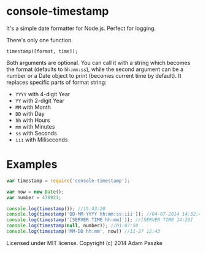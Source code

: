 console-timestamp
=================

It's a simple date formatter for Node.js. Perfect for logging.

There's only one function.

```timestamp([format, time]);```

Both arguments are optional. You can call it with a string which becomes the format (defaults to ```hh:mm:ss```), while the second argument can be a number or a Date object to print (becomes current time by default). It replaces specific parts of format string:

* ```YYYY``` with  4-digit Year
* ```YY``` with 2-digit Year
* ```MM``` with Month
* ```DD``` with Day
* ```hh``` with Hours
* ```mm``` with Minutes
* ```ss``` with Seconds
* ```iii``` with Miliseconds

Examples
=================

```javascript
var timestamp = require('console-timestamp');

var now = new Date();
var number = 478921;

console.log(timestamp()); //15:43:20
console.log(timestamp('DD-MM-YYYY hh:mm:ss:iii')); //04-07-2014 14:32:45:891
console.log(timestamp('[SERVER TIME hh:mm]')); //[SERVER TIME 14:23]
console.log(timestamp(null, number)); //01:07:58
console.log(timestamp('MM-DD hh:mm', now)) //11-27 12:43
```

Licensed under MIT license. Copyright (c) 2014 Adam Paszke